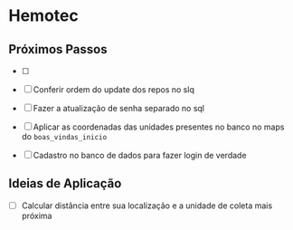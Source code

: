 # Hemotec

## Próximos Passos

- [ ] 
- [ ] Conferir ordem do update dos repos no slq
- [ ] Fazer a atualização de senha separado no sql

- [ ] Aplicar as coordenadas das unidades presentes no banco no maps do `boas_vindas_inicio`
- [ ] Cadastro no banco de dados para fazer login de verdade
 
## Ideias de Aplicação

- [ ] Calcular distância entre sua localização e a unidade de coleta mais próxima
